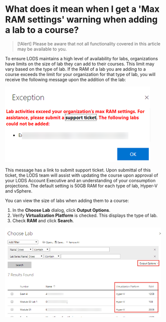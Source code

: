 # What does it mean when I get a 'Max RAM settings' warning when adding a lab to a course?

> [!Alert] Please be aware that not all functionality covered in this article may be available to you. 

To ensure LODS maintains a high level of availability for labs, organizations have limits on the size of lab they can add to their courses. This limit may vary based on the type of lab. If the RAM of a lab you are adding to a course exceeds the limit for your organization for that type of lab, you will receive the following message upon the addition of the lab:

![](/tms/images/max-ram-error.png)

This message has a link to submit support ticket. Upon submittal of this ticket, the LODS team will assist with updating the course upon approval of your LODS Account Executive and an understanding of your consumption projections. The default setting is 50GB RAM for each type of lab, Hyper-V and vSphere.

You can view the size of labs when adding them to a course:
1. In the **Choose Lab** dialog, click **Output Options**.
1. Verify **Virtualization Platform** is checked. This displays the type of lab.
1. Check **RAM** and click **Search**.

![](/tms/images/view-lab-ram.png)
